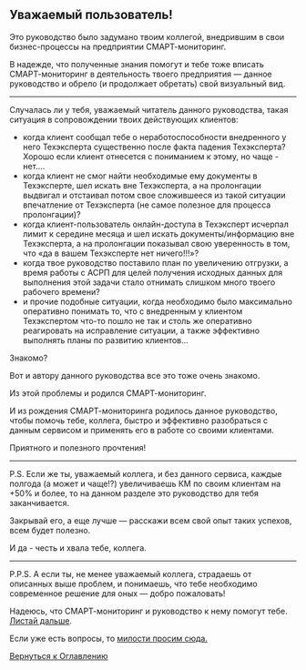 ## Уважаемый пользователь!

Это руководство было задумано твоим коллегой, внедрившим в свои бизнес-процессы на предприятии СМАРТ-мониторинг. 

В надежде, что полученные знания помогут и тебе тоже вписать СМАРТ-мониторинг в деятельность твоего предприятия — данное руководство и обрело (и продолжает обретать) свой визуальный вид.

---

Случалась ли у тебя, уважаемый читатель данного руководства, такая ситуация в сопровождении твоих действующих клиентов:
- когда клиент сообщал тебе о неработоспособности внедренного у него Техэксперта существенно после факта падения Техэксперта? Хорошо если клиент отнесется с пониманием к этому, но чаще - нет….
- когда клиент не смог найти необходимые ему документы в Техэксперте, шел искать вне Техэксперта, а на пролонгации выдвигал и отстаивал потом свое сложившееся из такой ситуации впечатление от Техэксперта (не самое полезное для процесса пролонгации)?
- когда клиент-пользователь онлайн-доступа в Техэксперт исчерпал лимит к середине месяца и шел искать документы/информацию вне Техэксперта, а на пролонгации показывал свою уверенность в том, что «да в вашем Техэксперте нет ничего!!!»?
- когда твое руководство поставило план по увеличению отгрузки, а время работы с АСРП для целей получения исходных данных для выполнения этой задачи стало отнимать слишком много твоего рабочего времени?
- и прочие подобные ситуации, когда необходимо было максимально оперативно понимать то, что с внедренным у клиентом Техэкспертом что-то пошло не так и столь же оперативно реагировать на исправление ситуации, а также эффективно выполнять планы по развитию клиентов…

Знакомо?

Вот и автору данного руководства все это тоже очень знакомо. 

Из этой проблемы и родился СМАРТ-мониторинг. 

И из рождения СМАРТ-мониторинга родилось данное руководство, чтобы помочь тебе, коллега, быстро и эффективно разобраться с данным сервисом и применять его в работе со своими клиентами.


Приятного и полезного прочтения!

---

P.S. Если же ты, уважаемый коллега, и без данного сервиса, каждые полгода (а может и чаще!?) увеличиваешь КМ по своим клиентам на +50% и более, 
то на данном разделе это руководство для тебя заканчивается. 

Закрывай его, а еще лучше — расскажи всем свой опыт таких успехов, всем будет полезно. 

И да - честь и хвала тебе, коллега.

---

P.P.S. А если ты, не менее уважаемый коллега, страдаешь от описанных выше проблем, и понимаешь, что тебе необходимо современное решение для оных — добро пожаловать! 

Надеюсь, что СМАРТ-мониторинг и руководство к нему помогут тебе. [Листай дальше](010-how-it-works.md).

Если уже есть вопросы, то [милости просим сюда.](110-QA.md)

[Вернуться к Оглавлению](index.md)